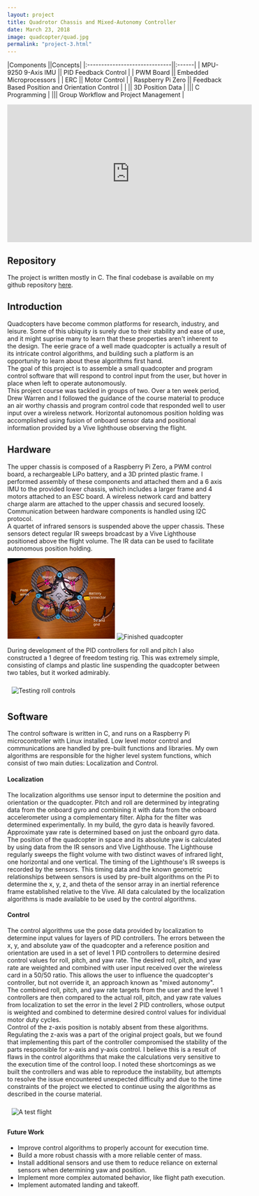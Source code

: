 ```yaml
---
layout: project
title: Quadrotor Chassis and Mixed-Autonomy Controller
date: March 23, 2018
image: quadcopter/quad.jpg
permalink: "project-3.html"
---
```


|Components                     ||Concepts|
|:------------------------------||:------|
|    MPU-9250 9-Axis IMU    ||  PID Feedback Control  |
|    PWM Board  ||    Embedded Microprocessors  |
|    ERC      ||    Motor Control  |
|    Raspberry Pi Zero    ||    Feedback Based Position and Orientation Control  |
|                               ||  3D Position Data  |
|||    C Programming  |
|||  Group Workflow and Project Management  |

  
  

<!--
Todo:
-->

<iframe width="560" height="315" src="https://www.youtube.com/embed/VJnbBmU5wRM" frameborder="0" style="display: block; margin-left: auto; margin-right: auto;" allow="accelerometer; autoplay; encrypted-media; gyroscope; picture-in-picture" allowfullscreen></iframe>

## Repository

The project is written mostly in C. The final codebase is available on my github repository [here](https://github.com/idtx314/ME-495-Quadcopter).  

## Introduction

Quadcopters have become common platforms for research, industry, and leisure. Some of this ubiquity is surely due to their stability and ease of use, and it might suprise many to learn that these properties aren't inherent to the design. The eerie grace of a well made quadcopter is actually a result of its intricate control algorithms, and building such a platform is an opportunity to learn about these algorithms first hand.  
The goal of this project is to assemble a small quadcopter and program control software that will respond to control input from the user, but hover in place when left to operate autonomously.  
This project course was tackled in groups of two. Over a ten week period, Drew Warren and I followed the guidance of the course material to produce an air worthy chassis and program control code that responded well to user input over a wireless network. Horizontal autonomous position holding was accomplished using fusion of onboard sensor data and positional information provided by a Vive lighthouse observing the flight.  


## Hardware

The upper chassis is composed of a Raspberry Pi Zero, a PWM control board, a rechargeable LiPo battery, and a 3D printed plastic frame. I performed assembly of these components and attached them and a 6 axis IMU to the provided lower chassis, which includes a larger frame and 4 motors attached to an ESC board. A wireless network card and battery charge alarm are attached to the upper chassis and secured loosely. Communication between hardware components is handled using I2C protocol.  
A quartet of infrared sensors is suspended above the upper chassis. These sensors detect regular IR sweeps broadcast by a Vive Lighthouse positioned above the flight volume. The IR data can be used to facilitate autonomous position holding.  

<img src="./public/images/quadcopter/chassis.png" alt="Chassis Layout" style="display: inline-block; max-width: 49%; max-height: 49%;" />
<img src="./public/images/quadcopter/quad2.jpg" alt="Finished quadcopter" style="display: inline-block; max-width: 49%; max-height: 49%;" />

During development of the PID controllers for roll and pitch I also constructed a 1 degree of freedom testing rig. This was extremely simple, consisting of clamps and plastic line suspending the quadcopter between two tables, but it worked admirably.  

<img src="./public/images/quadcopter/control_test.gif" alt="Testing roll controls" width="500" style="display: block; margin-left: auto; margin-right: auto; padding: 10px;"/>

## Software
The control software is written in C, and runs on a Raspberry Pi microcontroller with Linux installed. Low level motor control and communications are handled by pre-built functions and libraries. My own algorithms are responsible for the higher level system functions, which consist of two main duties: Localization and Control.  

#### Localization
The localization algorithms use sensor input to determine the position and orientation or the quadcopter. Pitch and roll are determined by integrating data from the onboard gyro and combining it with data from the onboard accelerometer using a complementary filter. Alpha for the filter was determined experimentally. In my build, the gyro data is heavily favored. Approximate yaw rate is determined based on just the onboard gyro data.  
The position of the quadcopter in space and its absolute yaw is calculated by using data from the IR sensors and Vive Lighthouse. The Lighthouse regularly sweeps the flight volume with two distinct waves of infrared light, one horizontal and one vertical. The timing of the Lighthouse's IR sweeps is recorded by the sensors. This timing data and the known geometric relationships between sensors is used by pre-built algorithms on the Pi to determine the x, y, z, and theta of the sensor array in an inertial reference frame established relative to the Vive. All data calculated by the localization algorithms is made available to be used by the control algorithms.  

#### Control
The control algorithms use the pose data provided by localization to determine input values for layers of PID controllers. The errors between the x, y, and absolute yaw of the quadcopter and a reference position and orientation are used in a set of level 1 PID controllers to determine desired control values for roll, pitch, and yaw rate. The desired roll, pitch, and yaw rate are weighted and combined with user input received over the wireless card in a 50/50 ratio. This allows the user to influence the quadcopter's controller, but not override it, an approach known as "mixed autonomy".  
The combined roll, pitch, and yaw rate targets from the user and the level 1 controllers are then compared to the actual roll, pitch, and yaw rate values from localization to set the error in the level 2 PID controllers, whose output is weighted and combined to determine desired control values for individual motor duty cycles.  
Control of the z-axis position is notably absent from these algorithms. Regulating the z-axis was a part of the original project goals, but we found that implementing this part of the controller compromised the stability of the parts responsible for x-axis and y-axis control. I believe this is a result of flaws in the control algorithms that make the calculations very sensitive to the execution time of the control loop. I noted these shortcomings as we built the controllers and was able to reproduce the instability, but attempts to resolve the issue encountered unexpected difficulty and due to the time constraints of the project we elected to continue using the algorithms as described in the course material.  

<img src="./public/images/quadcopter/flight.gif" alt="A test flight" width="500" style="display: block; margin-left: auto; margin-right: auto; padding: 10px;"/>



#### Future Work
* Improve control algorithms to properly account for execution time.
* Build a more robust chassis with a more reliable center of mass.
* Install additional sensors and use them to reduce reliance on external sensors when determining yaw and position.
* Implement more complex automated behavior, like flight path execution.
* Implement automated landing and takeoff.



